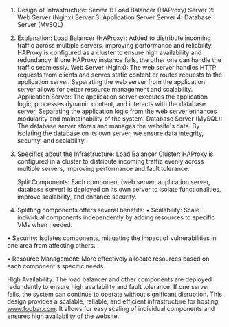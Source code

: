
1. Design of Infrastructure:
   Server 1: Load Balancer (HAProxy)
   Server 2: Web Server (Nginx)
   Server 3: Application Server
   Server 4: Database Server (MySQL)
2. Explanation:
   Load Balancer (HAProxy):
   Added to distribute incoming traffic across multiple servers, improving performance and reliability.
   HAProxy is configured as a cluster to ensure high availability and redundancy. If one HAProxy instance fails, the other one can handle the traffic seamlessly.
   Web Server (Nginx):
   The web server handles HTTP requests from clients and serves static content or routes requests to the application server.
   Separating the web server from the application server allows for better resource management and scalability.
   Application Server:
   The application server executes the application logic, processes dynamic content, and interacts with the database server.
   Separating the application logic from the web server enhances modularity and maintainability of the system.
   Database Server (MySQL):
   The database server stores and manages the website's data.
   By isolating the database on its own server, we ensure data integrity, security, and scalability.
3. Specifics about the Infrastructure:
   Load Balancer Cluster: HAProxy is configured in a cluster to distribute incoming traffic evenly across multiple servers, improving performance and fault tolerance.

   Split Components: Each component (web server, application server, database server) is deployed on its own server to isolate functionalities, improve scalability, and enhance security.

4. Splitting components offers several benefits:
• Scalability: Scale individual components independently by adding resources to specific VMs when needed.

• Security: Isolates components, mitigating the impact of vulnerabilities in one area from affecting others.

• Resource Management: More effectively allocate resources based on each component's specific needs.

High Availability: The load balancer and other components are deployed redundantly to ensure high availability and fault tolerance. If one server fails, the system can continue to operate without significant disruption.
This design provides a scalable, reliable, and efficient infrastructure for hosting www.foobar.com. It allows for easy scaling of individual components and ensures high availability of the website.
